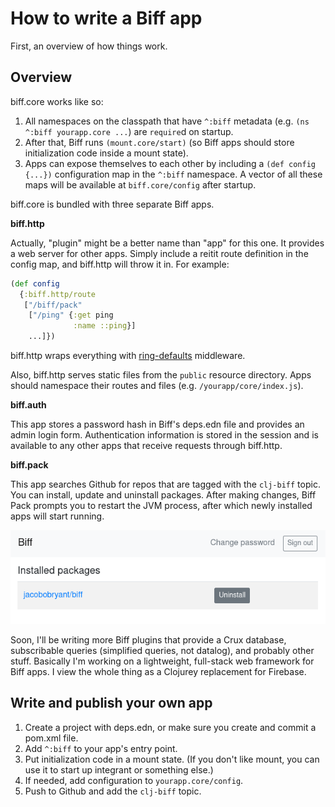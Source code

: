 # How to write a Biff app

First, an overview of how things work.

## Overview

biff.core works like so:

1. All namespaces on the classpath that have `^:biff` metadata (e.g. `(ns
   ^:biff yourapp.core ...`) are `require`d on startup.
2. After that, Biff runs `(mount.core/start)` (so Biff apps should store
   initialization code inside a mount state).
3. Apps can expose themselves to each other by including a `(def config {...})`
   configuration map in the `^:biff` namespace. A vector of all these maps will
   be available at `biff.core/config` after startup.

biff.core is bundled with three separate Biff apps.

**biff.http**

Actually, "plugin" might be a better name than "app" for this one. It provides
a web server for other apps. Simply include a reitit route definition in the
config map, and biff.http will throw it in. For example:

```clojure
(def config
  {:biff.http/route
   ["/biff/pack"
    ["/ping" {:get ping
              :name ::ping}]
    ...]})
```

biff.http wraps everything with
[ring-defaults](https://github.com/ring-clojure/ring-defaults) middleware.

Also, biff.http serves static files from the `public` resource directory. Apps
should namespace their routes and files (e.g. `/yourapp/core/index.js`).

**biff.auth**

This app stores a password hash in Biff's deps.edn file and provides an admin
login form. Authentication information is stored in the session and is
available to any other apps that receive requests through biff.http.

**biff.pack**

This app searches Github for repos that are tagged with the `clj-biff` topic.
You can install, update and uninstall packages. After making changes, Biff Pack
prompts you to restart the JVM process, after which newly installed apps will
start running.

![Screenshot](/img/screenshot.png?raw=true)

Soon, I'll be writing more Biff plugins that provide a Crux database,
subscribable queries (simplified queries, not datalog), and probably other
stuff. Basically I'm working on a lightweight, full-stack web framework for
Biff apps. I view the whole thing as a Clojurey replacement for Firebase.

## Write and publish your own app

1. Create a project with deps.edn, or make sure you create and commit a pom.xml file.
2. Add `^:biff` to your app's entry point.
3. Put initialization code in a mount state. (If you don't like mount, you can
   use it to start up integrant or something else.)
4. If needed, add configuration to `yourapp.core/config`.
5. Push to Github and add the `clj-biff` topic.
